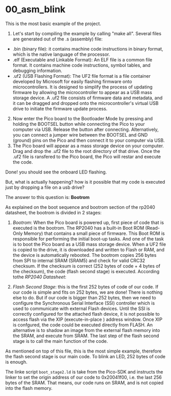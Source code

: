 # 00_asm_blink

This is the most basic example of the project.

1. Let's start by compiling the example by calling "make all". Several files are generated out of the .s (assembly) file:
  - .bin (binary file): it contains machine code instructions in binary format, which is the native language of the processor.
  - .elf (Executable and Linkable Format): An ELF file is a common file format. It contains machine code instructions, symbol tables, and debugging information.
  - .uf2 (USB Flashing Format): The UF2 file format is a file container developed by Microsoft for easily flashing firmware onto microcontrollers. It is designed to simplify the process of updating firmware by allowing the microcontroller to appear as a USB mass storage device. A .uf2 file consists of firmware data and metadata, and it can be dragged and dropped onto the microcontroller's virtual USB drive to initiate the firmware update process.
2. Now enter the Pico board to the Bootloader Mode by pressing and holding the BOOTSEL button while connecting the Pico to your computer via USB. Release the button after connecting. Alternatively, you can connect a jumper wire between the BOOTSEL and GND (ground) pins on the Pico and then connect it to your computer via USB.
3. The Pico board will appear as a mass storage device on your computer. Drag and drop the .uf2 file to the root directory of that drive. Once the .uf2 file is ransfered to the Pico board, the Pico will restar and execute the code.

Done! you should see the onboard LED flashing.

But, what is actually happening? how is it possible that my code is executed just by dropping a file on a usb drive?

The answer to this question is: **Bootrom**

As explained on the boot sequence and bootrom section of the rp2040 datasheet, the bootrom is divided in 2 stages:

1. *Bootrom*: When the Pico board is powered up, first piece of code that is executed is the bootrom. The RP2040 has a built-in Boot ROM (Read-Only Memory) that contains a small piece of firmware. This Boot ROM is responsible for performing the initial boot-up tasks. And one of the task is to boot the Pico board as a USB mass storage device. When a UF2 file is copied to the drive, it is downloaded and written to Flash or RAM, and the device is automatically rebooted.
  The bootrom copies 256 bytes from SPI to internal SRAM (SRAM5) and check for valid CRC32 checksum. If the checksum is correct (252 bytes of code + 4 bytes of the checksum), the code (flash second stage) is executed.
   According tothe *RP2040 Datasheet*:

2. *Flash Second Stage*: this is the first 252 bytes of code of our code. If our code is simple and fits on 252 bytes, we are done! There is nothing else to do. But if our code is bigger than 252 bytes, then we need to configure the Synchronous Serial Interface (SSI) controller which is used to communicate with external Flash devices. Until the SSI is correctly configured for the attached flash device, it is not possible to access flash via the XIP (execute-in-place ) address window.
  Once XIP is confgured, the code could be executed directly from FLASH. An alternative is to shadow an image from the external flash memory into the SRAM, and execute from SRAM. The last step of the flash second stage is to call the main function of the code.

As mentioned on top of this file, this is the most simple example, therefore the flash second stage is our main code. To blink an LED, 252 bytes of code is enough.

The linke script ``boot_stage2.ld`` is take from the Pico-SDK and instructs the linker to set the origin address of our code to 0x20041f00, i.e. the last 256 bytes of the SRAM. That means, our code runs on SRAM, and is not copied into the flash memory.


